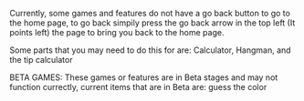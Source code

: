 Currently, some games and features do not have a go back button to go to the home page, to go back simpily press the go back arrow in the top left (It points left) the page to bring you back to the home page.

Some parts that you may need to do this for are: Calculator, Hangman, and the tip calculator

BETA GAMES:
These games or features are in Beta stages and may not function currectly, current items that are in Beta are:
guess the color
